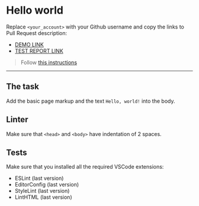# Hello world

Replace `<your_account>` with your Github username and copy the links to Pull Request description:
- [DEMO LINK](https://Q1W2E3R4T5Y6U7I8a.github.io/layout_hello-world/)
- [TEST REPORT LINK](https://Q1W2E3R4T5Y6U7I8a.github.io/layout_hello-world/report/html_report/)

> Follow [this instructions](https://mate-academy.github.io/layout_task-guideline/#how-to-solve-the-layout-tasks-on-github)
___

## The task

Add the basic page markup and the text `Hello, world!` into the body.

## Linter

Make sure that `<head>` and `<body>` have indentation of 2 spaces.

## Tests

Make sure that you installed all the required VSCode extensions:

- ESLint (last version)
- EditorConfig (last version)
- StyleLint (last version)
- LintHTML (last version)
